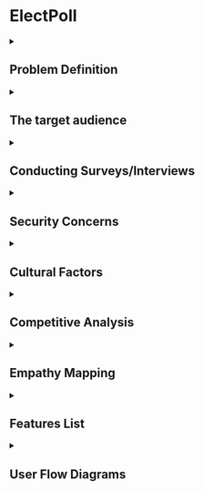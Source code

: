 # ElectPoll

<details>
  <summary>
    <h2>Problem Definition</h2>
  </summary>
  
  <p>
Despite the potential benefits of electronic voting, the adoption of e-voting in many countries (especially Nigeria) has been slow due to a lack of infrastructure and a slow adaptation of technology. The traditional paper ballot system is prone to errors and fraud and causes long lines and delays on election day. The stress of the paper ballot system needs to be addressed with an efficient and secure solution.

ElectPoll aims to provide a secure, reliable, and user-friendly online platform for conducting polls and elections, overcoming the limitations of the paper-based system and promoting the broader adoption of e-voting in these countries, thus increasing the accuracy and transparency of the electoral process.
  </p>
</details>

<details>
  <summary>
    <h2>The target audience</h2>
  </summary>
  
  <p>
On a large scale, ElectPoll has the potential to serve a wide range of target audiences. One key audience is government officials and political parties, who require a more efficient and transparent voting system.

But for a start, the critical target audience is the student population, particularly in universities. With the growing need for student representation and participation in university decision-making, e-voting presents a valuable solution for student government elections and other campus-wide polls. Implementing ElectPoll in universities would increase voter turnout and engagement and provide a more accurate and fair representation of student opinions and preferences.

Additionally, ElectPoll can be helpful for organisations, trade unions, and other groups that need to conduct internal elections or polls. ElectPoll can provide a secure and efficient platform for these organisations to conduct their voting process.

All in all, ElectPoll has the potential to serve a wide range of target audiences, from government officials and political parties to students and organisations, all of whom require a secure and reliable voting system.
  </p>
</details>

<details>
  <summary>
    <h2>Conducting Surveys/Interviews</h2>
  </summary>
  
  <p>
We conducted two rounds of surveys/interviews, one to hear thoughts and opinions on the topic of electronic voting, another to access or solution's impact during production. We used info from the first survey to draw up our empathy maps, jot down concerns and cultural factors that may affect our solution.
  </p>
</details>

<details>
  <summary>
    <h2>Security Concerns</h2>
  </summary>
  
  <p>
In the setting up of Electpoll, several security concerns were brought up and considered to ensure that the system is reliable and secure. Some of these security concerns are:
  <p/>
    
  <ol>
    <li>Voter verification
    <li>Voter privacy
    <li>Cybersecurity
    <li>Tampering
    <li>Voter education
    <li>Transparency settings
    <li>Accessibility (Inclusivity)
    <li>Legal and regulatory framework
  </ol>
</details>


<details>
  <summary>
    <h2>Cultural Factors</h2>
  </summary>
  
  <p>
Through brainstorming amongst ourselves and feedback from potential users, we came about a list of cultural factors that could affect a voting system being a reality and we tried our best to find a solution to the solvables in Electpoll.
  </p>

  <ol>
    <li>Literacy & technological literacy
    <li>Trust in government & technology
    <li>Social & political culture inclusivity
    <li>Access to technology
    <li>Language
    <li>Tradition and culture
    <li>Education
    <li>Religion and beliefs
  </ol>
</details>

<details>
  <summary>
    <h2>Competitive Analysis</h2>
  </summary>
  
  <p>
We had a lot of fun making the competitive analysis. We made a list of companies/organizations that did similar to what we plan to do, and ran them against some parameters. <a href="https://docs.google.com/spreadsheets/d/1UxzbUTeReYBQlPdLrLhbsPgxqCkoABDFvrRCNlmnf2U/edit?usp=sharing">Access the competitive analysis here.</a>
  </p>
</details>

<details>
  <summary>
    <h2>Empathy Mapping</h2>
  </summary>
  
  <p>
Empathy mapping is an effective method for learning about and relating to the people we seek to help, and we decided to draw some up. Empathy mapping allowed us to put ourselves in the shoes of our potential users of our electronic voting solution, allowing us to better cater to their wants and needs.

Voters, election officials, and political parties involved in the electoral process had their views, needs, ambitions, and frustrations explored through our empathy maps. By doing so, we learned more about their perspectives, feelings, and actions, which helped us design a more equitable and efficient electronic voting system.

<a href="https://www.figma.com/file/1W2PHfT9A6UPJbeixGU8mU/ElectPoll-Empathy-Map?node-id=404%3A368&t=5pbmkDLsWJDGOEtA-1">Click here to access the empathy maps.</a>
  </p>
</details>

<details>
  <summary>
    <h2>Features List</h2>
  </summary>
  
  <p>
After working with the competitive analysis and empathy maps for ElectPoll, it was concluded that the e-voting system should possess various features that promote transparency, security, accessibility, and efficiency. These features will ensure that the electoral process is conducted fairly and free from any fraudulent activity. Below were the proposed features and their respective explanations:

<ul>
<li><b>Accessibility</b></li>
The e-voting system should be accessible to all eligible voters, regardless of their physical ability, location, or other barriers. It should be designed to be easily accessible and user-friendly for everyone.

<li><b>Voter Education</b></li>
The system should include a feature that provides adequate voter education to eligible voters before election day. This feature should provide information on voting procedures, voting rights, and any other relevant information that would enable voters to cast their votes without difficulty.

<li><b>Voter Identification</b></li>
The e-voting system should have a reliable and secure method of identifying registered voters. This feature ensures that only eligible voters cast their votes and prevents multiple voting. This could be in form of a unique voter ID/key.

<li><b>Consultation Support</b></li>
There should be a support system for users (electoral officers) who need assistance during the voting process. The support system can be in the form of a help desk, hotline, or chatbot to assist voters who may encounter difficulties during the voting process.

<li><b>Uploading of Voter’s List</b></li>
This feature allows the election officials to upload the list of eligible voters into the e-voting system for easy identification during the voting process. The system should support various formats, including excel and other unique formats.

<li><b>Free for Less than 50 Voters</b></li>
The e-voting system should be free for organizations with less than 50 eligible voters. This feature is to encourage smaller organizations to participate in the electoral process without financial constraints.

<li><b>Quick Polls</b></li>
The system should have a feature that enables quick polls for emergency or time-sensitive situations. This feature allows for prompt decision-making and reduces the time required for the electoral process.

<li><b>Organization/Team Accounts</b></li>
This feature allows organizations or teams to create accounts on the e-voting system. The accounts would be used to manage the voting process, add eligible voters, and generate reports.

<li><b>Multi-Factor Authentication</b></li>
The e-voting system should have a multi-factor authentication system that requires voters to provide forms of identification before casting their votes. This feature adds an extra layer of security to prevent unauthorized access.

<li><b>Email Notice</b></li>
Email notice permits the electoral system to notify registered voters of impending elections, voting precincts (when applicable), and hours. This functionality can also notify voters of voter information changes or election process modifications. This feature can boost voter turnout by sending timely and appropriate emails to voters. Email notice can also clarify election information for voters.

<li><b>Customised candidates photos and bios</b></li>
This feature lets voters see candidate images and bios, making it easier to choose. This feature increases voter trust and transparency by providing candidates' histories, experience, and qualifications. Seeing candidate images helps people connect with candidates on a personal level. This enhances electoral integrity and legitimacy.

<li><b>Audit Trails</b></li>
This feature ensures that the voting process is transparent and secure by generating a log of all activities within the e-voting system. It provides a trail of all actions taken during the voting process, ensuring that the results are accurate and free from manipulation.
</ul>

The proposed features listed above are essential for the development of a transparent, secure, and efficient e-voting system. Each feature serves a specific purpose that addresses the needs of voters, election officials, and organizations involved in the electoral process. Implementing these features will enhance the credibility and reliability of the electoral process, leading to the acceptance of the e-voting system as a viable alternative to traditional voting methods.
  </p>
</details>

<details>
  <summary>
    <h2>User Flow Diagrams</h2>
  </summary>
  
  <p>
As part of our efforts to design a functional and user-friendly e-voting system, we created user flow diagrams for the different user types - electoral officers, election voters, and poll voters. These flow diagrams serve as visual representations of the sequence of steps that users will take when interacting with the system. They are important tools for identifying and addressing potential usability issues, as well as improving overall user experience.
    
<a href="https://whimsical.com/user-flow-diagrams-electpoll-WFHSq3bBwup4CZeBWtpqps">Click her to access the userflow.</a>
  </p>
</details>
